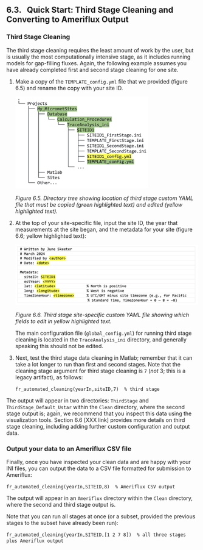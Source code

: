 ## 6.3. &nbsp; Quick Start: Third Stage Cleaning and Converting to Ameriflux Output

### Third Stage Cleaning

The third stage cleaning requires the least amount of work by the user, but is usually the most computationally intensive stage, as it includes running models for gap-filling fluxes. Again, the following example assumes you have already completed first and second stage cleaning for one site.

1. Make a copy of the `TEMPLATE_config.yml` file that we provided (figure 6.5) and rename the copy with your site ID. 

    <img src="images/directory_trees/DirectoryTree6c_short.jpg" alt="DirectoryTree:MatlabDirectory" width="350"/>

    *Figure 6.5. Directory tree showing location of third stage custom YAML file that must be copied (green highlighted text) and edited (yellow highlighted text).*

2. At the top of your site-specific file, input the site ID, the year that measurements at the site began, and the metadata for your site (figure 6.6; yellow highlighted text):

    <img src="images/ini_files/ini_example3.jpg" alt="DirectoryTree:MatlabDirectory" width="550"/>

    *Figure 6.6. Third stage site-specific custom YAML file showing which fields to edit in yellow highlighted text.*

    The main configuration file (`global_config.yml`) for running third stage cleaning is located in the `TraceAnalysis_ini` directory, and generally speaking this should not be edited.

3. Next, test the third stage data cleaning in Matlab; remember that it can take a lot longer to run than first and second stages. Note that the cleaning stage argument for third stage cleaning is `7` (*not* 3; this is a legacy artifact), as follows:
    ```
    fr_automated_cleaning(yearIn,siteID,7)  % third stage
    ```
The output will appear in two directories: `ThirdStage` and `ThirdStage_Default_Ustar` within the `Clean` directory, where the second stage output is; again, we recommend that you inspect this data using the visualization tools. Section 6.6 [XXX link] provides more details on third stage cleaning, including adding further custom configuration and output data.

### Output your data to an Ameriflux CSV file

Finally, once you have inspected your clean data and are happy with your INI files, you can output the data to a CSV file formatted for submission to Ameriflux:
```
fr_automated_cleaning(yearIn,SITEID,8)  % Ameriflux CSV output
```
The output will appear in an `Ameriflux` directory within the `Clean` directory, where the second and third stage output is.


Note that you can run all stages at once (or a subset, provided the previous stages to the subset have already been run):
```
fr_automated_cleaning(yearIn,SITEID,[1 2 7 8])  % all three stages plus Ameriflux output
```